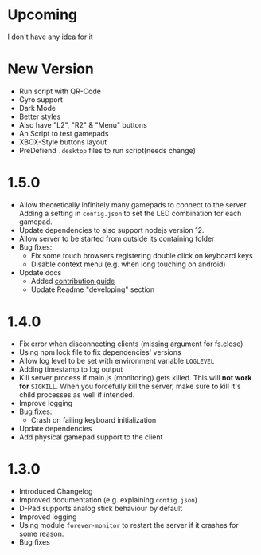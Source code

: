 Upcoming
========
I don't have any idea for it

New Version
===========
  * Run script with QR-Code
  * Gyro support
  * Dark Mode
  * Better styles
  * Also have "L2", "R2" & "Menu" buttons
  * An Script to test gamepads
  * XBOX-Style buttons layout
  * PreDefiend `.desktop` files to run script(needs change)

1.5.0
=====
  * Allow theoretically infinitely many gamepads to connect to the server.
    Adding a setting in `config.json` to set the LED combination for each
    gamepad.
  * Update dependencies to also support nodejs version 12.
  * Allow server to be started from outside its containing folder
  * Bug fixes:
    * Fix some touch browsers registering double click on keyboard keys
    * Disable context menu (e.g. when long touching on android)
  * Update docs
    * Added [contribution guide](CONTRIBUTING.md)
    * Update Readme "developing" section

1.4.0
=====
  * Fix error when disconnecting clients (missing argument for fs.close)
  * Using npm lock file to fix dependencies' versions
  * Allow log level to be set with environment variable `LOGLEVEL`
  * Adding timestamp to log output
  * Kill server process if main.js (monitoring) gets killed.
    This will **not work for** `SIGKILL`. When you forcefully kill the
    server, make sure to kill it's child processes as well if intended.
  * Improve logging
  * Bug fixes:
    * Crash on failing keyboard initialization
  * Update dependencies
  * Add physical gamepad support to the client

1.3.0
=====
  * Introduced Changelog
  * Improved documentation (e.g. explaining `config.json`)
  * D-Pad supports analog stick behaviour by default
  * Improved logging
  * Using module `forever-monitor` to restart the server if it crashes
    for some reason.
  * Bug fixes
